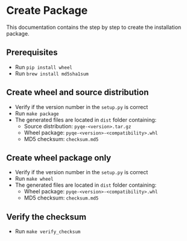 # Create Package

This documentation contains the step by step to create the installation package.

## Prerequisites

- Run `pip install wheel`
- Run `brew install md5sha1sum`

## Create wheel and source distribution

- Verify if the version number in the `setup.py` is correct
- Run `make package`
- The generated files are located in `dist` folder containing:
  - Source distribution: `pyqe-<version>.tar.gz`
  - Wheel package: `pyqe-<version>-<compatibility>.whl`
  - MD5 checksum: `checksum.md5`

## Create wheel package only

- Verify if the version number in the `setup.py` is correct
- Run `make wheel`
- The generated files are located in `dist` folder containing:
  - Wheel package: `pyqe-<version>-<compatibility>.whl`
  - MD5 checksum: `checksum.md5`

## Verify the checksum

- Run `make verify_checksum`

